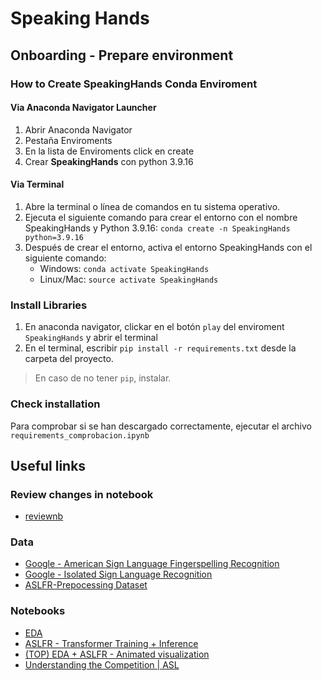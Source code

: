 # Speaking Hands

## Onboarding - Prepare environment

### How to Create SpeakingHands Conda Enviroment

#### Via Anaconda Navigator Launcher

1. Abrir Anaconda Navigator
2. Pestaña Enviroments
3. En la lista de Enviroments click en create
4. Crear **SpeakingHands** con python 3.9.16

#### Via Terminal

1. Abre la terminal o línea de comandos en tu sistema operativo.
2. Ejecuta el siguiente comando para crear el entorno con el nombre SpeakingHands y Python 3.9.16: `conda create -n SpeakingHands python=3.9.16`
3. Después de crear el entorno, activa el entorno SpeakingHands con el siguiente comando:
   * Windows: `conda activate SpeakingHands`
   * Linux/Mac: `source activate SpeakingHands`

### Install Libraries

1. En anaconda navigator, clickar en el botón `play` del enviroment `SpeakingHands` y abrir el terminal
2. En el terminal, escribir `pip install -r requirements.txt` desde la carpeta del proyecto.

> En caso de no tener `pip`, instalar.

### Check installation

Para comprobar si se han descargado correctamente, ejecutar el archivo `requirements_comprobacion.ipynb`



  


## Useful links

### Review changes in notebook

- [reviewnb](https://app.reviewnb.com/AngelEscudero4/TFM_speaking-hands/)

### Data
- [Google - American Sign Language Fingerspelling Recognition
](https://www.kaggle.com/competitions/asl-fingerspelling/overview)
- [Google - Isolated Sign Language Recognition
](https://www.kaggle.com/competitions/asl-signs/overview)
- [ASLFR-Prepocessing Dataset](https://www.kaggle.com/datasets/markwijkhuizen/aslfr-preprocessing-dataset)

### Notebooks
- [EDA](https://www.kaggle.com/code/mahakpreetkaurvirdi/american-sign-language-recognition-eda)
- [ASLFR - Transformer Training + Inference](https://www.kaggle.com/code/markwijkhuizen/aslfr-transformer-training-inference)
- [(TOP) EDA + ASLFR - Animated visualization](https://www.kaggle.com/code/leonidkulyk/eda-aslfr-animated-visualization)
- [Understanding the Competition | ASL](https://www.kaggle.com/code/ayushs9020/understanding-the-competition-asl)
